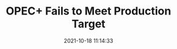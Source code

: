 ---
"title": "OPEC+ Fails to Meet Production Target"
"date": "2021-10-18 11:14:33"
"feed_name": "RIGZONE"
"feed_website": "http://www.rigzone.com/"
"feed_rss": "http://www.rigzone.com/news/rss/rigzone_latest.aspx"
"link": "https://www.rigzone.com/news/wire/opec_fails_to_meet_production_target-18-oct-2021-166747-article/?rss=true"
"source": "None"
"file": "_posts/2021-1-1-d59bae8fd13e435d9a6d20c23516324e687852f6.md"
"accident": "0"
"drilling": "0"
"represented_by": "0"
"dead": "0"
"injured": "0"
"arrested": "0"
"place": "unknown place"
"where": "unknown site"
"causes": "unknown"
"place_uri": "unknown place"
---